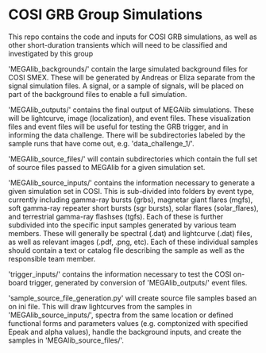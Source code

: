 # COSI GRB Group Simulations

This repo contains the code and inputs for COSI GRB simulations, as well as other short-duration transients which will need to be classified and investigated by this group

'MEGAlib_backgrounds/' contain the large simulated background files for COSI SMEX. These will be generated by Andreas or Eliza separate from the signal simulation files. A signal, or a sample of signals, will be placed on part of the background files to enable a full simulation.

'MEGAlib_outputs/' contains the final output of MEGAlib simulations. These will be lightcurve, image (localization), and event files. These visualization files and event files will be useful for testing the GRB trigger, and in informing the data challenge. There will be subdirectories labeled by the sample runs that have come out, e.g. 'data_challenge_1/'.

'MEGAlib_source_files/' will contain subdirectories which contain the full set of source files passed to MEGAlib for a given simulation set. 

'MEGAlib_source_inputs/' contains the information necessary to generate a given simulation set in COSI. This is sub-divided into folders by event type, currently including gamma-ray bursts (grbs), magnetar giant flares (mgfs), soft gamma-ray repeater short bursts (sgr bursts), solar flares (solar_flares), and terrestrial gamma-ray flashses (tgfs). Each of these is further subdivided into the specific input samples generated by various team members. These will generally be spectral (.dat) and lightcurve (.dat) files, as well as relevant images (.pdf, .png, etc). Each of these individual samples should contain a text or catalog file describing the sample as well as the responsible team member.

'trigger_inputs/' contains the information necessary to test the COSI on-board trigger, generated by conversion of 'MEGAlib_outputs/' event files.

'sample_source_file_generation.py' will create source file samples based an on ini file. This will draw lightcurves from the samples in 'MEGAlib_source_inputs/', spectra from the same location or defined functional forms and parameters values (e.g. comptonized with specified Epeak and alpha values), handle the background inputs, and create the samples in 'MEGAlib_source_files/'.


